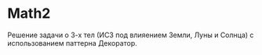 # Math2

Решение задачи о 3-х тел (ИСЗ под влияением Земли, Луны и Солнца) с использованием паттерна Декоратор. 
